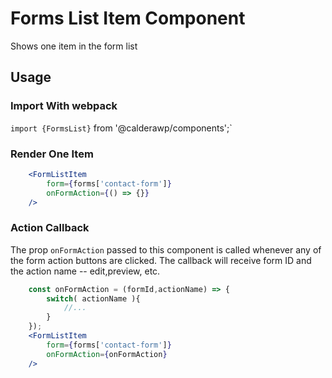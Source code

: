 # Forms List Item Component
Shows one item in the form list

## Usage
 
### Import With webpack
`import {FormsList}` from '@calderawp/components';`


### Render One Item
```jsx
	<FormListItem 
        form={forms['contact-form']} 
        onFormAction={() => {}} 
	/>

```

### Action Callback
The prop `onFormAction` passed to this component is called whenever any of the form action buttons are clicked. The callback will receive form ID and the action name -- edit,preview, etc.


```jsx
    const onFormAction = (formId,actionName) => {
        switch( actionName ){
            //...
        }
    });
	<FormListItem 
        form={forms['contact-form']} 
        onFormAction={onFormAction} 
	/>

```
